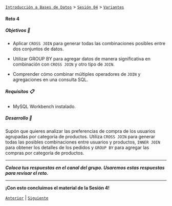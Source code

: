 [`Introducción a Bases de Datos`](../../../README.md) > [`Sesión 04`](../../README.md) > [`Variantes`](../README.md)

#### Reto 4

##### Objetivos 🎯

- Aplicar `CROSS JOIN` para generar todas las combinaciones posibles entre dos conjuntos de datos.

- Utilizar GROUP BY para agregar datos de manera significativa en combinación con `CROSS JOIN` y otro tipo de `JOIN`.

- Comprender cómo combinar múltiples operadores de `JOIN` y agregaciones en una consulta SQL.


##### Requisitos 📋

- MySQL Workbench instalado.

##### Desarrollo 🚀

Supón que quieres analizar las preferencias de compra de los usuarios agrupadas por categoría de productos. Utiliza `CROSS JOIN` para generar todas las posibles combinaciones entre usuarios y productos, `INNER JOIN` para obtener los detalles de los pedidos y `GROUP BY` para agregar las compras por categoría de productos.


---
*__Coloca tus respuestas en el canal del grupo. Usaremos estas respuestas para revisar el reto.__*

---

**¡Con esto concluimos el material de la Sesión 4!**


[`Anterior`](../ejemplo04/README.md) | [`Siguiente`](../../../sesion05/README.md)
